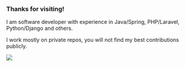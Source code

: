 ### Thanks for visiting!


<div>
  <p> I am software developer with experience in Java/Spring, PHP/Laravel, Python/Django and others. <br>
    <p> I work mostly on private repos, you will not find my best contributions publicly. </p>
  <div>
  <img  align="left" src="https://github-readme-stats.vercel.app/api?username=kam92&hide=stars,prs&show_icons=true&include_all_commits=true&count_private=true&langs_count=10e" />
</div>
